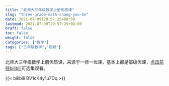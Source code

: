 ```yaml
---
title: "北师大三年级数学上册优质课"
slug: "three-grade-math-shang-you-ke"
date: 2021-07-09T20:57:25+08:00
lastmod: 2021-07-09T20:57:25+08:00
draft: false
toc: false
weight: false
categories: ["教学"]
tags: ["三年级数学","视频"]
---
```


北师大三年级数学上册优质课，来源于一师一优课，基本上都是部级优课，[点击前往bilibili](https://www.bilibili.com/video/BV1cK4y1u7Dq/)可选集观看。 

{{< bilibili BV1cK4y1u7Dq >}}

